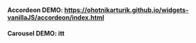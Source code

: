 #### Accordeon DEMO: https://ohotnikarturik.github.io/widgets-vanillaJS/accordeon/index.html
#### Carousel DEMO: itt